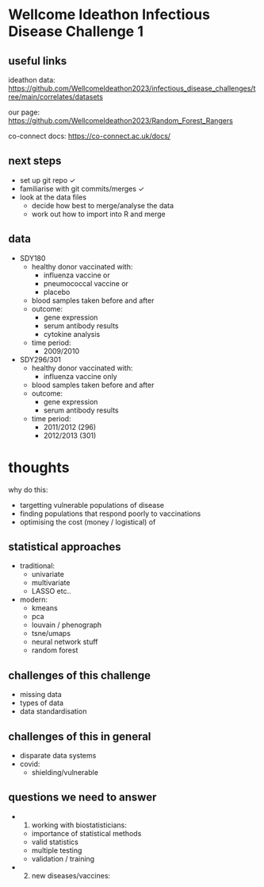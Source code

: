 # Wellcome Ideathon Infectious Disease Challenge 1

## useful links
ideathon data:
https://github.com/WellcomeIdeathon2023/infectious_disease_challenges/tree/main/correlates/datasets

our page:
https://github.com/WellcomeIdeathon2023/Random_Forest_Rangers

co-connect docs:
https://co-connect.ac.uk/docs/

## next steps
- set up git repo ✓
- familiarise with git commits/merges ✓
- look at the data files 
  - decide how best to merge/analyse the data
  - work out how to import into R and merge

## data
- SDY180
  - healthy donor vaccinated with:
    - influenza vaccine or
    - pneumococcal vaccine or
    - placebo
  - blood samples taken before and after
  - outcome:
    - gene expression
    - serum antibody results
    - cytokine analysis
  - time period:
    - 2009/2010
- SDY296/301
  - healthy donor vaccinated with:
    - influenza vaccine only
  - blood samples taken before and after
  - outcome:
    - gene expression
    - serum antibody results
  - time period:
    - 2011/2012 (296)
    - 2012/2013 (301)

# thoughts
why do this:
- targetting vulnerable populations of disease
- finding populations that respond poorly to vaccinations
- optimising the cost (money / logistical) of 

## statistical approaches
- traditional:
  - univariate
  - multivariate
  - LASSO etc..
- modern:
  - kmeans
  - pca 
  - louvain / phenograph
  - tsne/umaps
  - neural network stuff
  - random forest

## challenges of this challenge
- missing data
- types of data
- data standardisation

## challenges of this in general
- disparate data systems
- covid:
  - shielding/vulnerable

## questions we need to answer
- 1. working with biostatisticians:
  - importance of statistical methods
  - valid statistics
  - multiple testing
  - validation / training
- 2. new diseases/vaccines:



